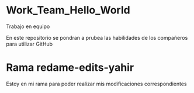 # Work_Team_Hello_World
Trabajo en equipo 

En este repositorio se pondran a prubea las habilidades de los compañeros para utilizar GitHub


# Rama redame-edits-yahir
Estoy en mi rama para poder realizar mis modificaciones correspondientes
